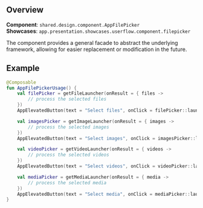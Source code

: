 ## Overview

**Component**: `shared.design.component.AppFilePicker`  
**Showcases**: `app.presentation.showcases.userflow.component.filepicker`

The component provides a general facade to abstract the underlying framework, allowing for easier replacement or modification in the future.

## Example

```kotlin
@Composable
fun AppFilePickerUsage() {
    val filePicker = getFileLauncher(onResult = { files ->
        // process the selected files
    })
    AppElevatedButton(text = "Select files", onClick = filePicker::launch)

    val imagesPicker = getImageLauncher(onResult = { images ->
        // process the selected images
    })
    AppElevatedButton(text = "Select images", onClick = imagesPicker::launch)

    val videoPicker = getVideoLauncher(onResult = { videos ->
        // process the selected videos
    })
    AppElevatedButton(text = "Select videos", onClick = videoPicker::launch)

    val mediaPicker = getMediaLauncher(onResult = { media ->
        // process the selected media
    })
    AppElevatedButton(text = "Select media", onClick = mediaPicker::launch)
}
```